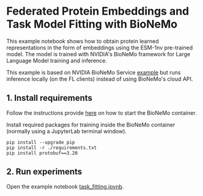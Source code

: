 # Federated Protein Embeddings and Task Model Fitting with BioNeMo

This example notebook shows how to obtain protein learned representations in the form of embeddings using the ESM-1nv pre-trained model. 
The model is trained with NVIDIA's BioNeMo framework for Large Language Model training and inference. 

This example is based on NVIDIA BioNeMo Service [example](https://github.com/NVIDIA/BioNeMo/blob/main/examples/service/notebooks/task-fitting-predictor.ipynb) 
but runs inference locally (on the FL clients) instead of using BioNeMo's cloud API.

## 1. Install requirements

Follow the instructions provide [here](../README.md#requirements) on how to start the BioNeMo container.

Install required packages for training inside the BioNeMo container (normally using a JupyterLab terminal window).
```
pip install --upgrade pip
pip install -r ./requirements.txt
pip install protobuf==3.20
```

## 2. Run experiments

Open the example notebook [task_fitting.ipynb](./task_fitting.ipynb).
